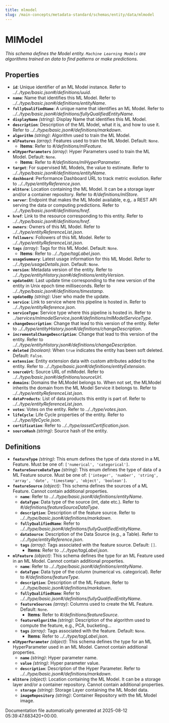 ```yaml
---
title: mlmodel
slug: /main-concepts/metadata-standard/schemas/entity/data/mlmodel
---
```


# MlModel

*This schema defines the Model entity. `Machine Learning Models` are algorithms trained on data to find patterns or make predictions.*

## Properties

- **`id`**: Unique identifier of an ML Model instance. Refer to *../../type/basic.json#/definitions/uuid*.
- **`name`**: Name that identifies this ML Model. Refer to *../../type/basic.json#/definitions/entityName*.
- **`fullyQualifiedName`**: A unique name that identifies an ML Model. Refer to *../../type/basic.json#/definitions/fullyQualifiedEntityName*.
- **`displayName`** *(string)*: Display Name that identifies this ML Model.
- **`description`**: Description of the ML Model, what it is, and how to use it. Refer to *../../type/basic.json#/definitions/markdown*.
- **`algorithm`** *(string)*: Algorithm used to train the ML Model.
- **`mlFeatures`** *(array)*: Features used to train the ML Model. Default: `None`.
  - **Items**: Refer to *#/definitions/mlFeature*.
- **`mlHyperParameters`** *(array)*: Hyper Parameters used to train the ML Model. Default: `None`.
  - **Items**: Refer to *#/definitions/mlHyperParameter*.
- **`target`**: For supervised ML Models, the value to estimate. Refer to *../../type/basic.json#/definitions/entityName*.
- **`dashboard`**: Performance Dashboard URL to track metric evolution. Refer to *../../type/entityReference.json*.
- **`mlStore`**: Location containing the ML Model. It can be a storage layer and/or a container repository. Refer to *#/definitions/mlStore*.
- **`server`**: Endpoint that makes the ML Model available, e.g,. a REST API serving the data or computing predictions. Refer to *../../type/basic.json#/definitions/href*.
- **`href`**: Link to the resource corresponding to this entity. Refer to *../../type/basic.json#/definitions/href*.
- **`owners`**: Owners of this ML Model. Refer to *../../type/entityReferenceList.json*.
- **`followers`**: Followers of this ML Model. Refer to *../../type/entityReferenceList.json*.
- **`tags`** *(array)*: Tags for this ML Model. Default: `None`.
  - **Items**: Refer to *../../type/tagLabel.json*.
- **`usageSummary`**: Latest usage information for this ML Model. Refer to *../../type/usageDetails.json*. Default: `None`.
- **`version`**: Metadata version of the entity. Refer to *../../type/entityHistory.json#/definitions/entityVersion*.
- **`updatedAt`**: Last update time corresponding to the new version of the entity in Unix epoch time milliseconds. Refer to *../../type/basic.json#/definitions/timestamp*.
- **`updatedBy`** *(string)*: User who made the update.
- **`service`**: Link to service where this pipeline is hosted in. Refer to *../../type/entityReference.json*.
- **`serviceType`**: Service type where this pipeline is hosted in. Refer to *../services/mlmodelService.json#/definitions/mlModelServiceType*.
- **`changeDescription`**: Change that lead to this version of the entity. Refer to *../../type/entityHistory.json#/definitions/changeDescription*.
- **`incrementalChangeDescription`**: Change that lead to this version of the entity. Refer to *../../type/entityHistory.json#/definitions/changeDescription*.
- **`deleted`** *(boolean)*: When `true` indicates the entity has been soft deleted. Default: `False`.
- **`extension`**: Entity extension data with custom attributes added to the entity. Refer to *../../type/basic.json#/definitions/entityExtension*.
- **`sourceUrl`**: Source URL of mlModel. Refer to *../../type/basic.json#/definitions/sourceUrl*.
- **`domains`**: Domains the MLModel belongs to. When not set, the MLModel inherits the domain from the ML Model Service it belongs to. Refer to *../../type/entityReferenceList.json*.
- **`dataProducts`**: List of data products this entity is part of. Refer to *../../type/entityReferenceList.json*.
- **`votes`**: Votes on the entity. Refer to *../../type/votes.json*.
- **`lifeCycle`**: Life Cycle properties of the entity. Refer to *../../type/lifeCycle.json*.
- **`certification`**: Refer to *../../type/assetCertification.json*.
- **`sourceHash`** *(string)*: Source hash of the entity.
## Definitions

- **`featureType`** *(string)*: This enum defines the type of data stored in a ML Feature. Must be one of: `['numerical', 'categorical']`.
- **`featureSourceDataType`** *(string)*: This enum defines the type of data of a ML Feature source. Must be one of: `['integer', 'number', 'string', 'array', 'date', 'timestamp', 'object', 'boolean']`.
- **`featureSource`** *(object)*: This schema defines the sources of a ML Feature. Cannot contain additional properties.
  - **`name`**: Refer to *../../type/basic.json#/definitions/entityName*.
  - **`dataType`**: Data type of the source (int, date etc.). Refer to *#/definitions/featureSourceDataType*.
  - **`description`**: Description of the feature source. Refer to *../../type/basic.json#/definitions/markdown*.
  - **`fullyQualifiedName`**: Refer to *../../type/basic.json#/definitions/fullyQualifiedEntityName*.
  - **`dataSource`**: Description of the Data Source (e.g., a Table). Refer to *../../type/entityReference.json*.
  - **`tags`** *(array)*: Tags associated with the feature source. Default: `[]`.
    - **Items**: Refer to *../../type/tagLabel.json*.
- **`mlFeature`** *(object)*: This schema defines the type for an ML Feature used in an ML Model. Cannot contain additional properties.
  - **`name`**: Refer to *../../type/basic.json#/definitions/entityName*.
  - **`dataType`**: Data type of the column (numerical vs. categorical). Refer to *#/definitions/featureType*.
  - **`description`**: Description of the ML Feature. Refer to *../../type/basic.json#/definitions/markdown*.
  - **`fullyQualifiedName`**: Refer to *../../type/basic.json#/definitions/fullyQualifiedEntityName*.
  - **`featureSources`** *(array)*: Columns used to create the ML Feature. Default: `None`.
    - **Items**: Refer to *#/definitions/featureSource*.
  - **`featureAlgorithm`** *(string)*: Description of the algorithm used to compute the feature, e.g., PCA, bucketing...
  - **`tags`** *(array)*: Tags associated with the feature. Default: `None`.
    - **Items**: Refer to *../../type/tagLabel.json*.
- **`mlHyperParameter`** *(object)*: This schema defines the type for an ML HyperParameter used in an ML Model. Cannot contain additional properties.
  - **`name`** *(string)*: Hyper parameter name.
  - **`value`** *(string)*: Hyper parameter value.
  - **`description`**: Description of the Hyper Parameter. Refer to *../../type/basic.json#/definitions/markdown*.
- **`mlStore`** *(object)*: Location containing the ML Model. It can be a storage layer and/or a container repository. Cannot contain additional properties.
  - **`storage`** *(string)*: Storage Layer containing the ML Model data.
  - **`imageRepository`** *(string)*: Container Repository with the ML Model image.


Documentation file automatically generated at 2025-08-12 05:39:47.683420+00:00.
